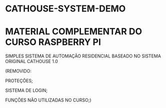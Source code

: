 # CATHOUSE-SYSTEM-DEMO
# MATERIAL COMPLEMENTAR DO CURSO RASPBERRY PI
SIMPLES SISTEMA DE AUTOMAÇÃO RESIDENCIAL BASEADO NO SISTEMA ORIGINAL CATHOUSE 1.0


(REMOVIDO:

PROTEÇÕES;

SISTEMA DE LOGIN;

FUNÇÕES NÃO UTILIZADAS NO CURSO;)
